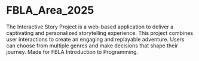 # FBLA_Area_2025
The Interactive Story Project is a web-based application to deliver a captivating and personalized storytelling experience. This project combines user interactions to create an engaging and replayable adventure. Users can choose from multiple genres and make decisions that shape their journey. Made for FBLA Introduction to Programming. 
